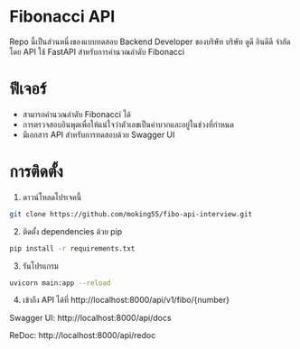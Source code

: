 # Fibonacci API
Repo นี้เป็นส่วนหนึ่งของแบบทดสอบ Backend Developer ของบริษัท บริษัท ดูดี อินดีดี จำกัด โดย API ใช้ FastAPI สำหรับการคำนวณลำดับ Fibonacci

# ฟีเจอร์
- สามารถคำนวณลำดับ Fibonacci ได้
- การตรวจสอบอินพุตเพื่อให้แน่ใจว่าตัวเลขเป็นค่าบวกและอยู่ในช่วงที่กำหนด
- มีเอกสาร API สำหรับการทดสอบด้วย Swagger UI

# การติดตั้ง
1. ดาวน์โหลดโปรเจคนี้
```bash
git clone https://github.com/moking55/fibo-api-interview.git
```
2. ติดตั้ง dependencies ด้วย pip
```bash
pip install -r requirements.txt
```
3. รันโปรแกรม
```bash
uvicorn main:app --reload
```
4. เข้าถึง API ได้ที่ http://localhost:8000/api/v1/fibo/{number}


Swagger UI: http://localhost:8000/api/docs

ReDoc: http://localhost:8000/api/redoc